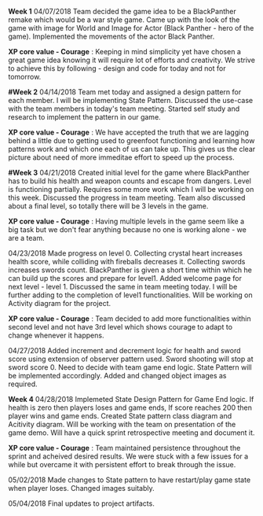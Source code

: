 **Week 1**
04/07/2018 Team decided the game idea to be a BlackPanther remake which would be a war style game. 
Came up with the look of the game with image for World and Image for Actor (Black Panther - hero of the game). 
Implemented the movements of the actor Black Panther.

**XP core value - Courage** : Keeping in mind simplicity yet have chosen a great game idea knowing it will require lot of efforts and creativity. We strive to achieve this by following - design and code for today and not for tomorrow.

**#Week 2**
04/14/2018 Team met today and assigned a design pattern for each member. I will be implementing State Pattern. Discussed the use-case with the team members in today's team meeting. Started self study and research to implement the pattern in our game.

**XP core value - Courage** : We have accepted the truth that we are lagging behind a little due to getting used to greenfoot functioning and learning how patterns work and which one each of us can take up. This gives us the clear picture about need of more immeditae effort to speed up the process.

**#Week 3**
04/21/2018 Created initial level for the game where BlackPanther has to build his health and weapon counts and escape from dangers. Level is functioning partially. Requires some more work which I will be working on this week. Discussed the progress in team meeting. Team also discussed about a final level, so totally there will be 3 levels in the game.

**XP core value - Courage** : Having multiple levels in the game seem like a big task but we don't fear anything because no one is working alone - we are a team.

04/23/2018 Made progress on level 0. Collecting crystal heart increases health score, while colliding with fireballs decreases it. Collecting swords increases swords count. BlackPanther is given a short time within which he can build up the scores and prepare for level1. Added welcome page for next level - level 1. Discussed the same in team meeting today. I will be further adding to the completion of level1 functionalities. Will be working on Activity diagram for the project.

**XP core value - Courage** : Team decided to add more functionalities within second level and not have 3rd level which shows courage to adapt to change whenever it happens.

04/27/2018 Added increment and decrement logic for health and sword score using extension of observer pattern used. Sword shooting will stop at sword score 0. Need to decide with team game end logic. State Pattern will be implemented accordingly. Added and changed object images as required.

**Week 4**
04/28/2018 Implemeted State Design Pattern for Game End logic. If health is zero then players loses and game ends, If score reaches 200 then player wins and game ends. Created State pattern class diagram and Acitivity diagram. Will be working with the team on presentation of the game demo. Will have a quick sprint retrospective meeting and document it.

**XP core value - Courage** : Team maintained persistence throughout the sprint and acheived desired results. We were stuck with a few issues for a while but overcame it with persistent effort to break through the issue.

05/02/2018 Made changes to State pattern to have restart/play game state when player loses. Changed images suitably.

05/04/2018 Final updates to project artifacts.
